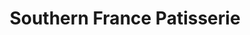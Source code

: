 ---
title: "Southern France Patisserie"
url: /chicago/southern-france-patisserie/
shop: Bäckerei
---